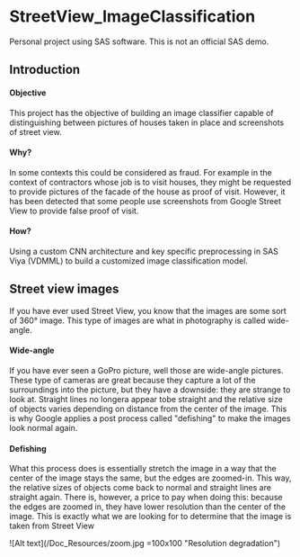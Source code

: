 # StreetView_ImageClassification
Personal project using SAS software. This is not an official SAS demo.

## Introduction

#### Objective
This project has the objective of building an image classifier capable of distinguishing between pictures of houses taken in place and screenshots of street view.

#### Why?
In some contexts this could be considered as fraud. For example in the context of contractors whose job is to visit houses, they might be requested to provide pictures of the facade of the house as proof of visit. However, it has been detected that some people use screenshots from Google Street View to provide false proof of visit.

#### How?
Using a custom CNN architecture and key specific preprocessing in SAS Viya (VDMML) to build a customized image classification model.

## Street view images
If you have ever used Street View, you know that the images are some sort of 360° image. This type of images are what in photography is called wide-angle. 

#### Wide-angle
If you have ever seen a GoPro picture, well those are wide-angle pictures. These type of cameras are great because they capture a lot of the surroundings into the picture, but they have a downside: they are strange to look at. Straight lines no longera appear tobe straight and the relative size of objects varies depending on distance from the center of the image. This is why Google applies a post process called "defishing" to make the images look normal again.

#### Defishing 
What this process does is essentially stretch the image in a way that the center of the image stays the same, but the edges are zoomed-in. This way, the relative sizes of objects come back to normal and straight lines are straight again. There is, however, a price to pay when doing this: because the edges are zoomed in, they have lower resolution than the center of the image. This is exactly what we are looking for to determine that the image is taken from Street View


![Alt text](/Doc_Resources/zoom.jpg =100x100 "Resolution degradation")
